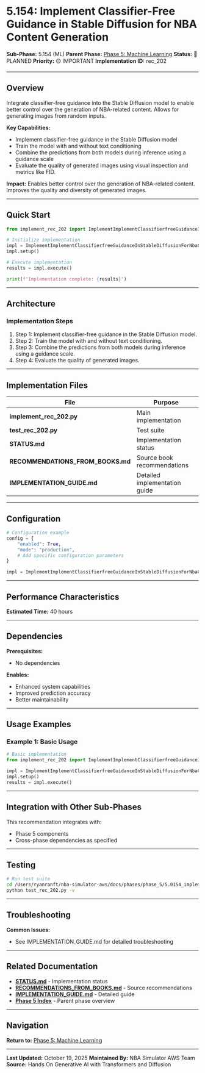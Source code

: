 # 5.154: Implement Classifier-Free Guidance in Stable Diffusion for NBA Content Generation

**Sub-Phase:** 5.154 (ML)
**Parent Phase:** [Phase 5: Machine Learning](../PHASE_5_INDEX.md)
**Status:** 🔵 PLANNED
**Priority:** 🟡 IMPORTANT
**Implementation ID:** rec_202

---

## Overview

Integrate classifier-free guidance into the Stable Diffusion model to enable better control over the generation of NBA-related content. Allows for generating images from random inputs.

**Key Capabilities:**
- Implement classifier-free guidance in the Stable Diffusion model
- Train the model with and without text conditioning
- Combine the predictions from both models during inference using a guidance scale
- Evaluate the quality of generated images using visual inspection and metrics like FID.

**Impact:**
Enables better control over the generation of NBA-related content. Improves the quality and diversity of generated images.

---

## Quick Start

```python
from implement_rec_202 import ImplementImplementClassifierfreeGuidanceInStableDiffusionForNbaContentGeneration

# Initialize implementation
impl = ImplementImplementClassifierfreeGuidanceInStableDiffusionForNbaContentGeneration()
impl.setup()

# Execute implementation
results = impl.execute()

print(f"Implementation complete: {results}")
```

---

## Architecture

### Implementation Steps

1. Step 1: Implement classifier-free guidance in the Stable Diffusion model.
2. Step 2: Train the model with and without text conditioning.
3. Step 3: Combine the predictions from both models during inference using a guidance scale.
4. Step 4: Evaluate the quality of generated images.

---

## Implementation Files

| File | Purpose |
|------|---------|
| **implement_rec_202.py** | Main implementation |
| **test_rec_202.py** | Test suite |
| **STATUS.md** | Implementation status |
| **RECOMMENDATIONS_FROM_BOOKS.md** | Source book recommendations |
| **IMPLEMENTATION_GUIDE.md** | Detailed implementation guide |

---

## Configuration

```python
# Configuration example
config = {
    "enabled": True,
    "mode": "production",
    # Add specific configuration parameters
}

impl = ImplementImplementClassifierfreeGuidanceInStableDiffusionForNbaContentGeneration(config=config)
```

---

## Performance Characteristics

**Estimated Time:** 40 hours

---

## Dependencies

**Prerequisites:**
- No dependencies

**Enables:**
- Enhanced system capabilities
- Improved prediction accuracy
- Better maintainability

---

## Usage Examples

### Example 1: Basic Usage

```python
# Basic implementation
from implement_rec_202 import ImplementImplementClassifierfreeGuidanceInStableDiffusionForNbaContentGeneration

impl = ImplementImplementClassifierfreeGuidanceInStableDiffusionForNbaContentGeneration()
impl.setup()
results = impl.execute()
```

---

## Integration with Other Sub-Phases

This recommendation integrates with:
- Phase 5 components
- Cross-phase dependencies as specified

---

## Testing

```bash
# Run test suite
cd /Users/ryanranft/nba-simulator-aws/docs/phases/phase_5/5.0154_implement_classifier-free_guidance_in_stable_diffusion_for_n
python test_rec_202.py -v
```

---

## Troubleshooting

**Common Issues:**
- See IMPLEMENTATION_GUIDE.md for detailed troubleshooting

---

## Related Documentation

- **[STATUS.md](STATUS.md)** - Implementation status
- **[RECOMMENDATIONS_FROM_BOOKS.md](RECOMMENDATIONS_FROM_BOOKS.md)** - Source recommendations
- **[IMPLEMENTATION_GUIDE.md](IMPLEMENTATION_GUIDE.md)** - Detailed guide
- **[Phase 5 Index](../PHASE_5_INDEX.md)** - Parent phase overview

---

## Navigation

**Return to:** [Phase 5: Machine Learning](../PHASE_5_INDEX.md)

---

**Last Updated:** October 19, 2025
**Maintained By:** NBA Simulator AWS Team
**Source:** Hands On Generative AI with Transformers and Diffusion
